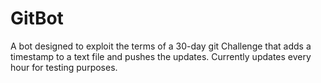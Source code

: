 # GitBot

A bot designed to exploit the terms of a 30-day git Challenge that adds a timestamp to a text file and pushes the updates. Currently updates every hour for testing purposes.
